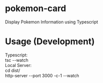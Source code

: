 # pokemon-card
Display Pokemon Information using Typescript

# Usage (Development)

Typescript:
<br>
tsc --watch
<br>
Local Server:
<br>
cd dist/
<br>
http-server --port 3000 -c-1 --watch
